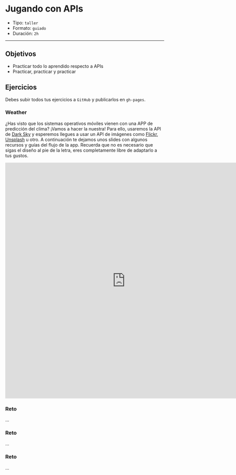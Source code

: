 # Jugando con APIs

- Tipo: `taller`
- Formato: `guiado`
- Duración: `2h`

***

## Objetivos

- Practicar todo lo aprendido respecto a APIs
- Practicar, practicar y practicar

## Ejercicios

Debes subir todos tus ejercicios a `GitHub` y publicarlos en `gh-pages`.

### Weather

¿Has visto que los sistemas operativos móviles vienen con una APP de predicción
del clima? ¡Vamos a hacer la nuestra! Para ello, usaremos la API de [Dark Sky](https://darksky.net/dev) y esperemos llegues a usar un API de imágenes como 
[Flickr](https://www.flickr.com/services/api/), [Unsplash](https://unsplash.com/developers) 
u otro. A continuación te dejamos unos slides con algunos recursos y guías del
flujo de la app. Recuerda que no es necesario que sigas el diseño al pie de la
letra, eres completamente libre de adaptarlo a tus gustos.

<iframe src="https://docs.google.com/presentation/d/e/2PACX-1vSJ0g3cXnpyO9R6DjngjIxIpgRXd_Fz9nA0l8E2iRCl97pQkAFMgFJzNtGnu5lHAeL0VeC21S7D7shg/embed?start=false&loop=false&delayms=3000" frameborder="0" width="760" height="749" allowfullscreen="true" mozallowfullscreen="true" webkitallowfullscreen="true"></iframe>

### Reto

...

### Reto

...

### Reto

...